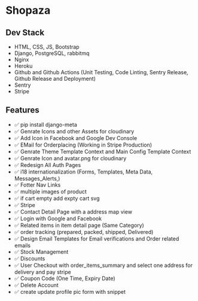 # Shopaza

## Dev Stack

-   HTML, CSS, JS, Bootstrap
-   Django, PostgreSQL, rabbitmq
-   Nginx
-   Heroku
-   Github and Github Actions (Unit Testing, Code Linting, Sentry Release, Github Release and Deployment)
-   Sentry
-   Stripe

## Features
-   ✅ pip install django-meta
-   ✅ Genrate Icons and other Assets for cloudinary
-   ✅ Add Icon in Facebook and Google Dev Console
-   ✅ EMail for Orderplacing (Working in Stripe Production)
-   ✅ Genrate Theme Template Context and Main Config Template Context
-   ✅ Genrate Icon and avatar.png for cloudinary
-   ✅ Redesign All Auth Pages
-   ✅ i18 internationalization (Forms, Templates, Meta Data, Messages_Alerts,)
-   ✅ Fotter Nav Links
-   ✅ multiple images of product
-   ✅ if cart empty add expty cart svg
-   ✅ Stripe
-   ✅ Contact Detail Page with a address map view
-   ✅ Login with Google and Facebook
-   ✅ Related items in item detail page (Same Category)
-   ✅ order tracking (prepared, packed, shipped, Delivered)
-   ✅ Design Email Templates for Email verifications and Order related emails
-   ✅ Stock Management
-   ✅ Discounts
-   ✅ User Checkout with order_items_summary and select one address for delivery and pay stripe
-   ✅ Coupon Code (One Time, Expiry Date)
-   ✅ Delete Account
-   ✅ create update profile pic form with snippet
